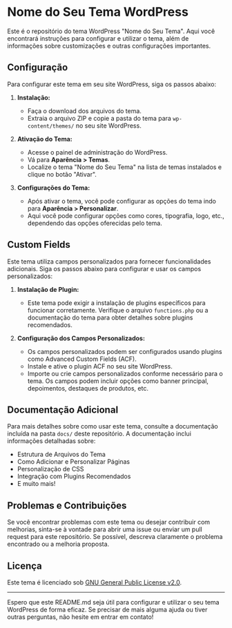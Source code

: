# Nome do Seu Tema WordPress

Este é o repositório do tema WordPress "Nome do Seu Tema". Aqui você encontrará instruções para configurar e utilizar o tema, além de informações sobre customizações e outras configurações importantes.

## Configuração

Para configurar este tema em seu site WordPress, siga os passos abaixo:

1. **Instalação:**
   - Faça o download dos arquivos do tema.
   - Extraia o arquivo ZIP e copie a pasta do tema para `wp-content/themes/` no seu site WordPress.

2. **Ativação do Tema:**
   - Acesse o painel de administração do WordPress.
   - Vá para **Aparência > Temas**.
   - Localize o tema "Nome do Seu Tema" na lista de temas instalados e clique no botão "Ativar".

3. **Configurações do Tema:**
   - Após ativar o tema, você pode configurar as opções do tema indo para **Aparência > Personalizar**.
   - Aqui você pode configurar opções como cores, tipografia, logo, etc., dependendo das opções oferecidas pelo tema.

## Custom Fields

Este tema utiliza campos personalizados para fornecer funcionalidades adicionais. Siga os passos abaixo para configurar e usar os campos personalizados:

1. **Instalação de Plugin:**
   - Este tema pode exigir a instalação de plugins específicos para funcionar corretamente. Verifique o arquivo `functions.php` ou a documentação do tema para obter detalhes sobre plugins recomendados.

2. **Configuração dos Campos Personalizados:**
   - Os campos personalizados podem ser configurados usando plugins como Advanced Custom Fields (ACF).
   - Instale e ative o plugin ACF no seu site WordPress.
   - Importe ou crie campos personalizados conforme necessário para o tema. Os campos podem incluir opções como banner principal, depoimentos, destaques de produtos, etc.

## Documentação Adicional

Para mais detalhes sobre como usar este tema, consulte a documentação incluída na pasta `docs/` deste repositório. A documentação inclui informações detalhadas sobre:

- Estrutura de Arquivos do Tema
- Como Adicionar e Personalizar Páginas
- Personalização de CSS
- Integração com Plugins Recomendados
- E muito mais!

## Problemas e Contribuições

Se você encontrar problemas com este tema ou desejar contribuir com melhorias, sinta-se à vontade para abrir uma issue ou enviar um pull request para este repositório. Se possível, descreva claramente o problema encontrado ou a melhoria proposta.

## Licença

Este tema é licenciado sob [GNU General Public License v2.0](https://www.gnu.org/licenses/gpl-2.0.html).

---

Espero que este README.md seja útil para configurar e utilizar o seu tema WordPress de forma eficaz. Se precisar de mais alguma ajuda ou tiver outras perguntas, não hesite em entrar em contato!
